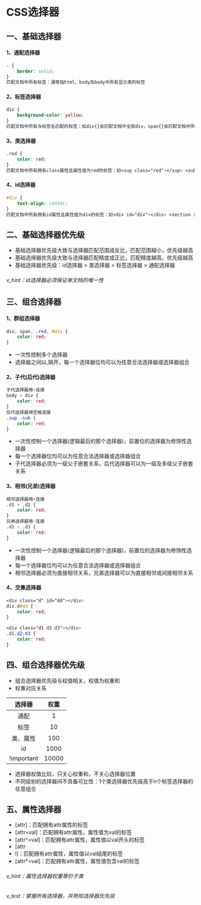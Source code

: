 # CSS选择器

## 一、基础选择器

#### 1、通配选择器

```css
- {
    border: solid;
}
匹配文档中所有标签：通常指html、body及body中所有显示类的标签
```

#### 2、标签选择器

```css
div {
    background-color: yellow;
}
匹配文档中所有与标签名匹配的标签：如div{}会匹配文档中全部div，span{}会匹配文档中所有span
```

#### 3、类选择器

```css
.red {
    color: red;
}
匹配文档中所有拥有class属性且属性值为red的标签：如<sup class="red"></sup> <sub class="red"></sub>均会被匹配
```

#### 4、id选择器

```css
#div {
    text-align: center;
}
匹配文档中所有拥有id属性且属性值为div的标签：如<div id="div"></div> <section id="div"></section>均会被匹配
```

## 二、基础选择器优先级

- 基础选择器优先级大致与选择器匹配范围成反比，匹配范围越小，优先级越高
- 基础选择器优先级大致与选择器匹配精度成正比，匹配精度越高，优先级越高
- 基础选择器优先级：id选择器 > 类选择器 > 标签选择器 > 通配选择器

###### v_hint：id选择器必须保证单文档的唯一性

## 三、组合选择器

#### 1、群组选择器

```css
div, span, .red, #div {
    color: red;
}
```

- 一次性控制多个选择器
- 选择器之间以,隔开，每一个选择器位均可以为任意合法选择器或选择器组合

#### 2、子代(后代)选择器

```css
子代选择器用>连接
body > div {
    color: red;
}
后代选择器用空格连接
.sup .sub {
    color: red;
}
```

- 一次性控制一个选择器(逻辑最后的那个选择器)，前置位的选择器为修饰性选择器
- 每一个选择器位均可以为任意合法选择器或选择器组合
- 子代选择器必须为一级父子嵌套关系，后代选择器可以为一级及多级父子嵌套关系

#### 3、相邻(兄弟)选择器

```css
相邻选择器用+连接
.d1 + .d2 {
    color: red;
}
兄弟选择器用~连接
.d1 ~ .d3 {
    color: red;
}
```

- 一次性控制一个选择器(逻辑最后的那个选择器)，前置位的选择器为修饰性选择器
- 每一个选择器位均可以为任意合法选择器或选择器组合
- 相邻选择器必须为直接相邻关系，兄弟选择器可以为直接相邻或间接相邻关系

#### 4、交集选择器

```css
<div class="d" id="dd"></div>
div.d#dd {
    color: red;
}

<div class="d1 d2 d3"></div>
.d1.d2.d3 {
    color: red;
}
```

## 四、组合选择器优先级

- 组合选择器优先级与权值相关，权值为权重和
- 权重对应关系

|   选择器   | 权重  |
| :--------: | :---: |
|    通配    |   1   |
|    标签    |  10   |
|  类、属性  |  100  |
|     id     | 1000  |
| !important | 10000 |

- 选择器权值比较，只关心权重和，不关心选择器位置
- 不同级别的选择器间不具备可比性：1个类选择器优先级高于n个标签选择器的任意组合

## 五、属性选择器

- [attr]：匹配拥有attr属性的标签
- [attr=val]：匹配拥有attr属性，属性值为val的标签
- [attr^=val]：匹配拥有attr属性，属性值以val开头的标签
- [attr
- l]：匹配拥有attr属性，属性值以val结尾的标签
- [attr*=val]：匹配拥有attr属性，属性值包含val的标签

###### v_hint：属性选择器权重等价于类

###### v_test：掌握所有选择器，并熟知选择器优先级
